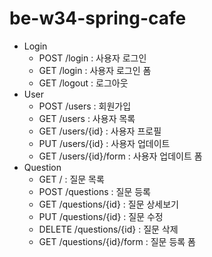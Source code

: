 # be-w34-spring-cafe

- Login
    - POST /login : 사용자 로그인
    - GET /login : 사용자 로그인 폼
    - GET /logout : 로그아웃
- User
    - POST /users : 회원가입
    - GET /users : 사용자 목록
    - GET /users/{id} : 사용자 프로필
    - PUT /users/{id} : 사용자 업데이트
    - GET /users/{id}/form : 사용자 업데이트 폼
- Question
    - GET / : 질문 목록
    - POST /questions : 질문 등록
    - GET /questions/{id} : 질문 상세보기
    - PUT /questions/{id} : 질문 수정
    - DELETE /questions/{id} : 질문 삭제
    - GET /questions/{id}/form : 질문 등록 폼